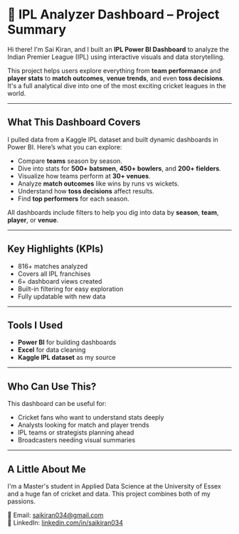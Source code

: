 # 🏏 IPL Analyzer Dashboard – Project Summary

Hi there! I'm Sai Kiran, and I built an **IPL Power BI Dashboard** to analyze the Indian Premier League (IPL) using interactive visuals and data storytelling.

This project helps users explore everything from **team performance** and **player stats** to **match outcomes**, **venue trends**, and even **toss decisions**. It's a full analytical dive into one of the most exciting cricket leagues in the world.

---

##  What This Dashboard Covers

I pulled data from a Kaggle IPL dataset and built dynamic dashboards in Power BI. Here’s what you can explore:

- Compare **teams** season by season.
- Dive into stats for **500+ batsmen**, **450+ bowlers**, and **200+ fielders**.
- Visualize how teams perform at **30+ venues**.
- Analyze **match outcomes** like wins by runs vs wickets.
- Understand how **toss decisions** affect results.
- Find **top performers** for each season.

All dashboards include filters to help you dig into data by **season**, **team**, **player**, or **venue**.

---

##  Key Highlights (KPIs)

- 816+ matches analyzed
- Covers all IPL franchises
- 6+ dashboard views created
- Built-in filtering for easy exploration
- Fully updatable with new data

---

##  Tools I Used

- **Power BI** for building dashboards  
- **Excel** for data cleaning  
- **Kaggle IPL dataset** as my source  

---

##  Who Can Use This?

This dashboard can be useful for:
- Cricket fans who want to understand stats deeply
- Analysts looking for match and player trends
- IPL teams or strategists planning ahead
- Broadcasters needing visual summaries

---


##  A Little About Me

I'm a Master's student in Applied Data Science at the University of Essex and a huge fan of cricket and data. This project combines both of my passions.

📧 Email: saikiran034@gmail.com  
🔗 LinkedIn: [linkedin.com/in/saikiran034](https://www.linkedin.com/in/saikiran034)
